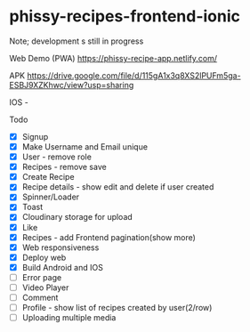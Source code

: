 # phissy-recipes-frontend-ionic

Note; development s still in progress

Web Demo (PWA) https://phissy-recipe-app.netlify.com/

APK https://drive.google.com/file/d/115gA1x3q8XS2lPUFm5ga-ESBJ9XZKhwc/view?usp=sharing

IOS -



Todo 
- [x] Signup
- [x] Make Username and Email unique 
- [x] User - remove role
- [x] Recipes - remove save
- [x] Create Recipe
- [x] Recipe details - show edit and delete if user created
- [x] Spinner/Loader
- [x] Toast
- [x] Cloudinary storage for upload 
- [x] Like
- [x] Recipes - add Frontend pagination(show more)
- [x] Web responsiveness
- [x] Deploy web
- [x] Build Android and IOS
- [ ] Error page
- [ ] Video Player
- [ ] Comment
- [ ] Profile - show list of recipes created by user(2/row)
- [ ] Uploading multiple media
